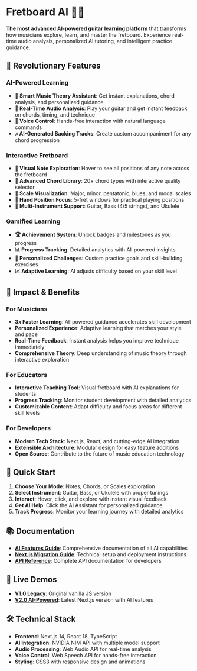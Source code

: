 # Fretboard AI 🎸🤖

**The most advanced AI-powered guitar learning platform** that transforms how musicians explore, learn, and master the fretboard. Experience real-time audio analysis, personalized AI tutoring, and intelligent practice guidance.

## 🚀 **Revolutionary Features**

### **AI-Powered Learning**
- **🧠 Smart Music Theory Assistant**: Get instant explanations, chord analysis, and personalized guidance
- **🎵 Real-Time Audio Analysis**: Play your guitar and get instant feedback on chords, timing, and technique
- **🎤 Voice Control**: Hands-free interaction with natural language commands
- **🎶 AI-Generated Backing Tracks**: Create custom accompaniment for any chord progression

### **Interactive Fretboard**
- **🎸 Visual Note Exploration**: Hover to see all positions of any note across the fretboard
- **🎼 Advanced Chord Library**: 20+ chord types with interactive quality selector
- **🎵 Scale Visualization**: Major, minor, pentatonic, blues, and modal scales
- **🎯 Hand Position Focus**: 5-fret windows for practical playing positions
- **🔄 Multi-Instrument Support**: Guitar, Bass (4/5 strings), and Ukulele

### **Gamified Learning**
- **🏆 Achievement System**: Unlock badges and milestones as you progress
- **📊 Progress Tracking**: Detailed analytics with AI-powered insights
- **🎯 Personalized Challenges**: Custom practice goals and skill-building exercises
- **📈 Adaptive Learning**: AI adjusts difficulty based on your skill level

## 🎯 **Impact & Benefits**

### **For Musicians**
- **3x Faster Learning**: AI-powered guidance accelerates skill development
- **Personalized Experience**: Adaptive learning that matches your style and pace
- **Real-Time Feedback**: Instant analysis helps you improve technique immediately
- **Comprehensive Theory**: Deep understanding of music theory through interactive exploration

### **For Educators**
- **Interactive Teaching Tool**: Visual fretboard with AI explanations for students
- **Progress Tracking**: Monitor student development with detailed analytics
- **Customizable Content**: Adapt difficulty and focus areas for different skill levels

### **For Developers**
- **Modern Tech Stack**: Next.js, React, and cutting-edge AI integration
- **Extensible Architecture**: Modular design for easy feature additions
- **Open Source**: Contribute to the future of music education technology

## 🚀 **Quick Start**

1. **Choose Your Mode**: Notes, Chords, or Scales exploration
2. **Select Instrument**: Guitar, Bass, or Ukulele with proper tunings
3. **Interact**: Hover, click, and explore with instant visual feedback
4. **Get AI Help**: Click the AI Assistant for personalized guidance
5. **Track Progress**: Monitor your learning journey with detailed analytics

## 📚 **Documentation**

- **[AI Features Guide](AI.md)**: Comprehensive documentation of all AI capabilities
- **[Next.js Migration Guide](NEXTJS.md)**: Technical setup and deployment instructions
- **[API Reference](AI.md#-api-reference)**: Complete API documentation for developers

## 🎵 **Live Demos**

- **[V1.0 Legacy](https://lelekhoa1812.github.io/Fretboard/legacy/)**: Original vanilla JS version
- **[V2.0 AI-Powered](https://fretboard-ten.vercel.app/)**: Latest Next.js version with AI features

## 🛠 **Technical Stack**

- **Frontend**: Next.js 14, React 18, TypeScript
- **AI Integration**: NVIDIA NIM API with multiple model support
- **Audio Processing**: Web Audio API for real-time analysis
- **Voice Control**: Web Speech API for hands-free interaction
- **Styling**: CSS3 with responsive design and animations

